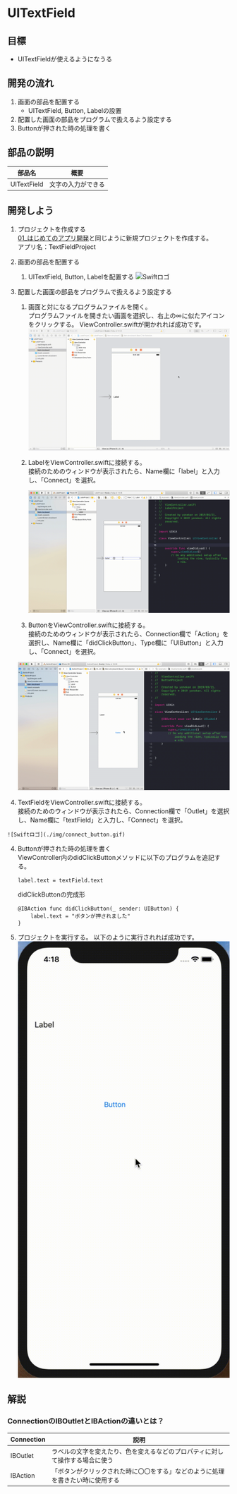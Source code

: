 # UITextField

## 目標
- UITextFieldが使えるようになうる

## 開発の流れ

1. 画面の部品を配置する
	- UITextField, Button, Labelの設置
2. 配置した画面の部品をプログラムで扱えるよう設定する
3. Buttonが押された時の処理を書く

## 部品の説明

|部品名|概要|
|---|---|
| UITextField |文字の入力ができる|

## 開発しよう

1. プロジェクトを作成する  
	[01_はじめてのアプリ開発](../01_はじめてのアプリ開発.md)と同じように新規プロジェクトを作成する。  
	アプリ名：TextFieldProject
	
2. 画面の部品を配置する
	1. UITextField, Button, Labelを配置する
		![Swiftロゴ](./img/place_textField_button_label.gif)

3. 配置した画面の部品をプログラムで扱えるよう設定する
	1. 画面と対になるプログラムファイルを開く。  
		プログラムファイルを開きたい画面を選択し、右上の∞に似たアイコンをクリックする。
		ViewController.swiftが開かれれば成功です。
		![Swiftロゴ](./img/open_viewController.gif)
		

	3. LabelをViewController.swiftに接続する。  
		接続のためのウィンドウが表示されたら、Name欄に「label」と入力し、「Connect」を選択。
		
		![Swiftロゴ](./img/connect_label.gif)


	4. ButtonをViewController.swiftに接続する。  
	接続のためのウィンドウが表示されたら、Connection欄で「Action」を選択し、Name欄に「didClickButton」、Type欄に「UIButton」と入力し、「Connect」を選択。

	![Swiftロゴ](./img/connect_button.gif)

  5. TextFieldをViewController.swiftに接続する。  
	接続のためのウィンドウが表示されたら、Connection欄で「Outlet」を選択し、Name欄に「textField」と入力し、「Connect」を選択。

	![Swiftロゴ](./img/connect_button.gif)


4. Buttonが押された時の処理を書く  
  ViewController内のdidClickButtonメソッドに以下のプログラムを追記する。

	``` 
	label.text = textField.text 
	```
  
	didClickButtonの完成形

	```
	@IBAction func didClickButton(_ sender: UIButton) {
        label.text = "ボタンが押されました" 
	}
	```
	
5. プロジェクトを実行する。
	以下のように実行されれば成功です。
	![Swiftロゴ](./img/buttonProject.gif)

## 解説

### ConnectionのIBOutletとIBActionの違いとは？

|Connection|説明|
|---|---|
|IBOutlet|ラベルの文字を変えたり、色を変えるなどのプロパティに対して操作する場合に使う|
|IBAction|「ボタンがクリックされた時に〇〇をする」などのように処理を書きたい時に使用する|